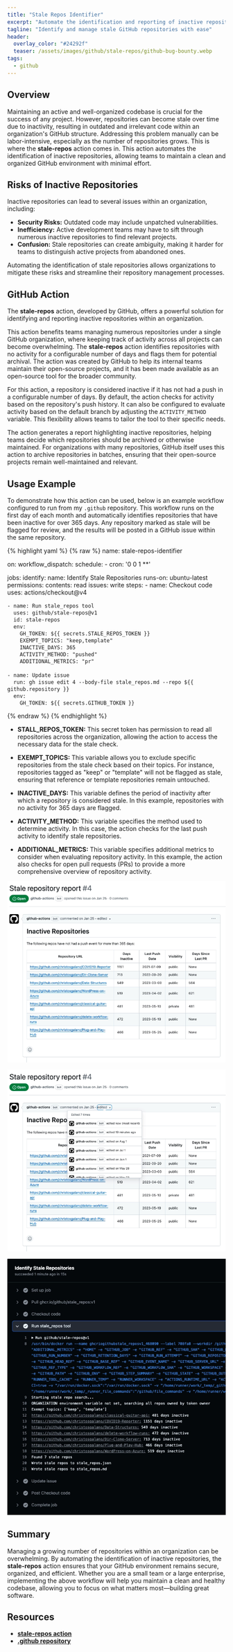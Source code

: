 ```yaml
---
title: "Stale Repos Identifier"
excerpt: "Automate the identification and reporting of inactive repositories in your GitHub organization with the stale-repos action. This action streamlines repository management, helping teams maintain an organized, secure, and efficient codebase."
tagline: "Identify and manage stale GitHub repositories with ease"
header:
  overlay_color: "#24292f"
  teaser: /assets/images/github/stale-repos/github-bug-bounty.webp
tags:
  - github
---
```


## Overview

Maintaining an active and well-organized codebase is crucial for the success of any project. However, repositories can become stale over time due to inactivity, resulting in outdated and irrelevant code within an organization's GitHub structure. Addressing this problem manually can be labor-intensive, especially as the number of repositories grows. This is where the **stale-repos** action comes in. This action automates the identification of inactive repositories, allowing teams to maintain a clean and organized GitHub environment with minimal effort.

## Risks of Inactive Repositories

Inactive repositories can lead to several issues within an organization, including:

- **Security Risks:** Outdated code may include unpatched vulnerabilities.
- **Inefficiency:** Active development teams may have to sift through numerous inactive repositories to find relevant projects.
- **Confusion:** Stale repositories can create ambiguity, making it harder for teams to distinguish active projects from abandoned ones.

Automating the identification of stale repositories allows organizations to mitigate these risks and streamline their repository management processes.

## GitHub Action

The **stale-repos** action, developed by GitHub, offers a powerful solution for identifying and reporting inactive repositories within an organization.

This action benefits teams managing numerous repositories under a single GitHub organization, where keeping track of activity across all projects can become overwhelming. The **stale-repos** action identifies repositories with no activity for a configurable number of days and flags them for potential archival. The action was created by GitHub to help its internal teams maintain their open-source projects, and it has been made available as an open-source tool for the broader community.

For this action, a repository is considered inactive if it has not had a push in a configurable number of days. By default, the action checks for activity based on the repository's push history. It can also be configured to evaluate activity based on the default branch by adjusting the `ACTIVITY_METHOD` variable. This flexibility allows teams to tailor the tool to their specific needs.

The action generates a report highlighting inactive repositories, helping teams decide which repositories should be archived or otherwise maintained. For organizations with many repositories, GitHub itself uses this action to archive repositories in batches, ensuring that their open-source projects remain well-maintained and relevant.

## Usage Example

To demonstrate how this action can be used, below is an example workflow configured to run from my `.github` repository. This workflow runs on the first day of each month and automatically identifies repositories that have been inactive for over 365 days. Any repository marked as stale will be flagged for review, and the results will be posted in a GitHub issue within the same repository.

{% highlight yaml %}
{% raw %}
name: stale-repos-identifier

on:
  workflow_dispatch:
  schedule:
    - cron: '0 0 1 **'

jobs:
  identify:
    name: Identify Stale Repositories
    runs-on: ubuntu-latest
    permissions:
      contents: read
      issues: write
    steps:
    - name: Checkout code
      uses: actions/checkout@v4

    - name: Run stale_repos tool
      uses: github/stale-repos@v1
      id: stale-repos
      env:
        GH_TOKEN: ${{ secrets.STALE_REPOS_TOKEN }}
        EXEMPT_TOPICS: "keep,template"
        INACTIVE_DAYS: 365
        ACTIVITY_METHOD: "pushed"
        ADDITIONAL_METRICS: "pr"

    - name: Update issue
      run: gh issue edit 4 --body-file stale_repos.md --repo ${{ github.repository }}
      env:
        GH_TOKEN: ${{ secrets.GITHUB_TOKEN }}
{% endraw %}
{% endhighlight %}

- **STALL_REPOS_TOKEN:** This secret token has permission to read all repositories across the organization, allowing the action to access the necessary data for the stale check.

- **EXEMPT_TOPICS:** This variable allows you to exclude specific repositories from the stale check based on their topics. For instance, repositories tagged as "keep" or "template" will not be flagged as stale, ensuring that reference or template repositories remain untouched.
  
- **INACTIVE_DAYS:** This variable defines the period of inactivity after which a repository is considered stale. In this example, repositories with no activity for 365 days are flagged.

- **ACTIVITY_METHOD:** This variable specifies the method used to determine activity. In this case, the action checks for the last push activity to identify stale repositories.

- **ADDITIONAL_METRICS:** This variable specifies additional metrics to consider when evaluating repository activity. In this example, the action also checks for open pull requests (PRs) to provide a more comprehensive overview of repository activity.

![issue-1](/assets/images/github/stale-repos/issue-1.webp)

![issue-2](/assets/images/github/stale-repos/issue-2.webp)

![workflow](/assets/images/github/stale-repos/workflow.webp)

## Summary

Managing a growing number of repositories within an organization can be overwhelming. By automating the identification of inactive repositories, the **stale-repos** action ensures that your GitHub environment remains secure, organized, and efficient. Whether you are a small team or a large enterprise, implementing the above workflow will help you maintain a clean and healthy codebase, allowing you to focus on what matters most—building great software.

## Resources

- [**stale-repos action**](https://github.com/marketplace/actions/stale-repos)
- [**.github repository**](https://github.com/christosgalano/.github)
